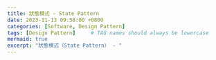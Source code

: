 ```yaml
---
title: 狀態模式 - State Pattern
date: 2023-11-13 09:58:00 +0800
categories: [Software, Design Pattern]
tags: [Design Pattern]     # TAG names should always be lowercase
mermaid: true
excerpt: "狀態模式（State Pattern） - "
---
```

